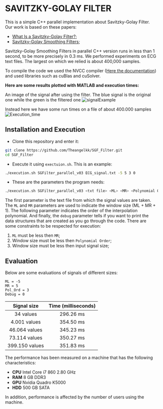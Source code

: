# SAVITZKY-GOLAY FILTER

This is a simple C++ parallel implementation about Savitzky-Golay Filter. Our work is based on these papers:

* [What Is a Savitzky-Golay Filter?](https://c.mql5.com/forextsd/forum/147/sgfilter.pdf);
* [Savitzky-Golay Smoothing Filters](https://aip.scitation.org/doi/pdf/10.1063/1.4822961);

Savitzky-Golay Smoothing Filters in parallel C++ version runs in less than 1 second, to be more precisely in 0.3 ms.
We performed experiments on ECG text files. The largest on which we relied is about 400,000 samples.

To compile the code we used the NVCC compiler ([Here the documentation](https://docs.nvidia.com/cuda/cuda-compiler-driver-nvcc/index.html)) and used libraries such as cuBlas and cuSolver.

**Here are some results plotted with MATLAB and execution times:**

An image of the signal after using the filter. The blue signal is the original one while the green is the filtered one
![signalExample](https://user-images.githubusercontent.com/47244184/148555280-f096ae4e-8c88-4633-9dea-5d84f5ab2440.jpg)

Instead here we have some run times on a file of about 400.000 samples
![Execution_time](https://user-images.githubusercontent.com/47244184/148555298-f0c1f321-224a-480e-ba8c-7f8a3ba7f927.jpg)

## Installation and Execution
* Clone this repository and enter it:

```bash
git clone https://github.com/Theangelkk/SGF_Filter.git
cd SGF_Filter
```
* Execute it using `exectuion.sh`. This is an example:

```bash
./execution.sh SGFilter_parallel_v03 ECG_signal.txt -5 5 3 0
```

* These are the parameters the program needs:

```bash
./execution.sh SGFilter_parallel_v03 <txt file> <ML> <MR> <Polynomial Order> <Debug>
```
The first parameter is the text file from which the signal values are taken. The `ML` and `MR` parameters are used to indicate the window size (ML + MR + 1). The following parameter indicates the order of the interpolation polynomial. And finally, the `debug` parameter tells if you want to print the data structures that are created as you go through the code.
There are some constraints to be respected for execution:

1. `ML` must be less then `MR`;
2. Window size must be less then `Polynomial Order`;
3. Window size must be less then input signal size;

## Evaluation

Below are some evaluations of signals of different sizes:

```
ML = -5
MR = 5
Pol_Ord = 3
Debug = 0
```

| Signal size | Time (milliseconds) |
| :---: | :---: | 
| 34 values | 296.26 ms |
| 4.001 values | 354.50 ms |
| 46.064 values | 345.23 ms |
| 73.114 values | 350.27 ms |
| 399.150 values | 351.83 ms |

The performance has been measured on a machine that has the following characteristics:

* **CPU** Intel Core i7 860 2.80 GHz
* **RAM** 8 GB DDR3
* **GPU** Nvidia Quadro K5000
* **HDD** 500 GB SATA

In addition, performance is affected by the number of users using the machine.
